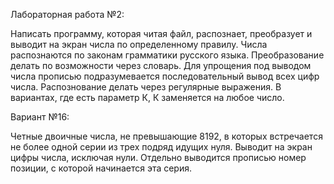 Лабораторная работа №2:

Написать программу, которая читая файл, распознает, преобразует и выводит на экран числа по определенному правилу. Числа распознаются по законам грамматики русского языка. Преобразование делать по возможности через словарь. Для упрощения под выводом числа прописью подразумевается последовательный вывод всех цифр числа. Распознование делать через регулярные выражения. В вариантах, где есть параметр К, К заменяется на любое число.



Вариант №16:

Четные двоичные числа, не превышающие 8192, в которых встречается не более одной серии из трех подряд идущих нуля. Выводит на экран цифры числа, исключая нули. Отдельно выводится прописью номер позиции, с которой начинается эта серия.
